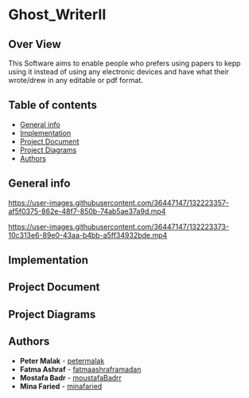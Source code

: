 # Ghost_WriterII

## Over View
   This Software aims to enable people who prefers using papers to kepp using it instead of using any electronic devices and have what their wrote/drew in any editable or pdf format.
  
## Table of contents
* [General info](#general-info)
* [Implementation](#implementation)
* [Project Document](#project-document)
* [Project Diagrams](#project-Diagrams)
* [Authors](#authors)

## General info
 

https://user-images.githubusercontent.com/36447147/132223357-af5f0375-862e-48f7-850b-74ab5ae37a9d.mp4



https://user-images.githubusercontent.com/36447147/132223373-10c313e6-89e0-43aa-b4bb-a5ff34932bde.mp4



## Implementation
 
## Project Document
  
  
## Project Diagrams



## Authors
* **Peter Malak**  - [petermalak](https://github.com/petermalak)
* **Fatma Ashraf** - [fatmaashraframadan](https://github.com/fatmaashraframadan)
* **Mostafa Badr**  - [moustafaBadrr](https://github.com/moustafaBadrr)
* **Mina Faried** - [minafaried](https://github.com/minafaried)
